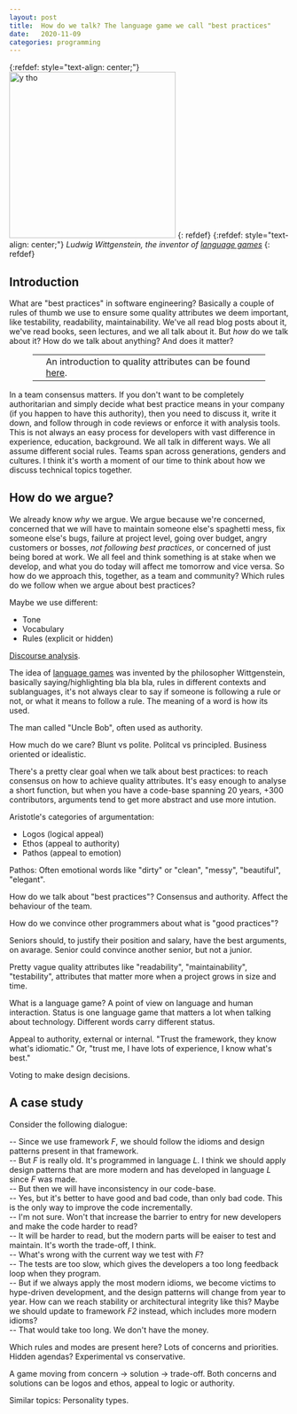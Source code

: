```yaml
---
layout: post
title:  How do we talk? The language game we call "best practices"
date:   2020-11-09
categories: programming
---
```


{:refdef: style="text-align: center;"}
<img src="{{ site.url }}/assets/img/wittgenstein.jpg" alt="y tho" height="300px"/>
{: refdef}
{:refdef: style="text-align: center;"}
*Ludwig Wittgenstein, the inventor of [language games](https://plato.stanford.edu/entries/wittgenstein/#LangGameFamiRese)*
{: refdef}

## Introduction

What are "best practices" in software engineering? Basically a couple of rules of thumb we use to ensure some quality attributes we deem important, like testability, readability, maintainability. We've all read blog posts about it, we've read books, seen lectures, and we all talk about it. But _how_ do we talk about it? How do we talk about anything? And does it matter?

<div style='margin: 1em 3em;'>
<table>
<tr>
<td><span class='fa fa-icon fa-info-circle fa-2x'></span></td>
<td>An introduction to quality attributes can be found <a href="https://medium.com/@nvashanin/quality-attributes-in-software-architecture-3844ea482732">here</a>.</td>
</tr>
</table>
</div>

In a team consensus matters. If you don't want to be completely authoritarian and simply decide what best practice means in your company (if you happen to have this authority), then you need to discuss it, write it down, and follow through in code reviews or enforce it with analysis tools. This is not always an easy process for developers with vast difference in experience, education, background. We all talk in different ways. We all assume different social rules. Teams span across generations, genders and cultures. I think it's worth a moment of our time to think about how we discuss technical topics together.

## How do we argue?

We already know _why_ we argue. We argue because we're concerned, concerned that we will have to maintain someone else's spaghetti mess, fix someone else's bugs, failure at project level, going over budget, angry customers or bosses, _not following best practices_, or concerned of just being bored at work. We all feel and think something is at stake when we develop, and what you do today will affect me tomorrow and vice versa. So how do we approach this, together, as a team and community? Which rules do we follow when we argue about best practices?

Maybe we use different:

* Tone
* Vocabulary
* Rules (explicit or hidden)

[Discourse analysis](https://en.wikipedia.org/wiki/Discourse_analysis).

The idea of [language games](https://en.wikipedia.org/wiki/Language_game_(philosophy)) was invented by the philosopher Wittgenstein, basically saying/highlighting bla bla bla, rules in different contexts and sublanguages, it's not always clear to say if someone is following a rule or not, or what it means to follow a rule. The meaning of a word is how its used.

The man called "Uncle Bob", often used as authority.

How much do we care? Blunt vs polite. Politcal vs principled. Business oriented or idealistic.

There's a pretty clear goal when we talk about best practices: to reach consensus on how to achieve quality attributes. It's easy enough to analyse a short function, but when you have a code-base spanning 20 years, +300 contributors, arguments tend to get more abstract and use more intution.

Aristotle's categories of argumentation:

* Logos (logical appeal)
* Ethos (appeal to authority)
* Pathos (appeal to emotion)

Pathos: Often emotional words like "dirty" or "clean", "messy", "beautiful", "elegant".

How do we talk about "best practices"? Consensus and authority. Affect the behaviour of the team.

How do we convince other programmers about what is "good practices"?

Seniors should, to justify their position and salary, have the best arguments, on avarage. Senior could convince another senior, but not a junior.

Pretty vague quality attributes like "readability", "maintainability", "testability", attributes that matter more when a project grows in size and time.

What is a language game? A point of view on language and human interaction. Status is one language game that matters a lot when talking about technology. Different words carry different status.

Appeal to authority, external or internal. "Trust the framework, they know what's idiomatic." Or, "trust me, I have lots of experience, I know what's best."

Voting to make design decisions.

## A case study

Consider the following dialogue:

-- Since we use framework *F*, we should follow the idioms and design patterns present in that framework.<br/>
-- But *F* is really old. It's programmed in language *L*. I think we should apply design patterns that are more modern and has developed in language *L* since *F* was made.<br/>
-- But then we will have inconsistency in our code-base.<br/>
-- Yes, but it's better to have good and bad code, than only bad code. This is the only way to improve the code incrementally.<br/>
-- I'm not sure. Won't that increase the barrier to entry for new developers and make the code harder to read?<br/>
-- It will be harder to read, but the modern parts will be eaiser to test and maintain. It's worth the trade-off, I think.<br/>
-- What's wrong with the current way we test with *F*?<br/>
-- The tests are too slow, which gives the developers a too long feedback loop when they program.<br/>
-- But if we always apply the most modern idioms, we become victims to hype-driven development, and the design patterns will change from year to year. How can we reach stability or architectural integrity like this? Maybe we should update to framework *F2* instead, which includes more modern idioms?<br/>
-- That would take too long. We don't have the money.<br/>

Which rules and modes are present here? Lots of concerns and priorities. Hidden agendas? Experimental vs conservative.

A game moving from concern -> solution -> trade-off. Both concerns and solutions can be logos and ethos, appeal to logic or authority.

Similar topics: Personality types.
